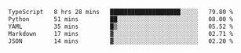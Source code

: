 <!--START_SECTION:waka-->

```txt
TypeScript   8 hrs 28 mins   ████████████████████░░░░░   79.80 %
Python       51 mins         ██░░░░░░░░░░░░░░░░░░░░░░░   08.00 %
YAML         35 mins         █▒░░░░░░░░░░░░░░░░░░░░░░░   05.52 %
Markdown     17 mins         ▓░░░░░░░░░░░░░░░░░░░░░░░░   02.71 %
JSON         14 mins         ▓░░░░░░░░░░░░░░░░░░░░░░░░   02.20 %
```

<!--END_SECTION:waka-->
